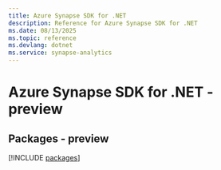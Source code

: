 ```yaml
---
title: Azure Synapse SDK for .NET
description: Reference for Azure Synapse SDK for .NET
ms.date: 08/13/2025
ms.topic: reference
ms.devlang: dotnet
ms.service: synapse-analytics
---
```

# Azure Synapse SDK for .NET - preview
## Packages - preview
[!INCLUDE [packages](synapse-index.md)]